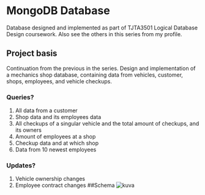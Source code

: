 # MongoDB Database
Database designed and implemented as part of TJTA3501 Logical Database Design coursework. Also see the others in this series from my profile.

## Project basis
Continuation from the previous in the series. Design and implementation of a mechanics shop database, containing data from vehicles, customer, shops, employees, 
and vehicle checkups.
### Queries?
1. All data from a customer
2. Shop data and its employees data
3. All checkups of a singular vehicle and the total amount of checkups, and its owners
4. Amount of employees at a shop
5. Checkup data and at which shop
6. Data from 10 newest employees
### Updates?
1. Vehicle ownership changes
2. Employee contract changes
##Schema
![kuva](https://github.com/jaakko-p/mongodb-tjt/assets/142789757/e6871d94-87e2-425a-ad7b-0f996f0f23f0)
 
